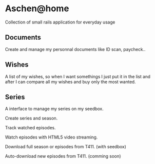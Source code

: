 # Aschen@home
Collection of small rails application for everyday usage


Documents
---------
Create and manage my personnal documents like ID scan, paycheck..


Wishes
------
A list of my wishes, so when I want somethings I just put it in the list and after I can compare all my wishes and buy only the most wanted.

Series
------
A interface to manage my series on my seedbox. 

Create series and season.

Track watched episodes.

Watch episodes with HTML5 video streaming.

Download full season or episodes from T411. (with seedbox)

Auto-download new episodes from T411. (comming soon)
